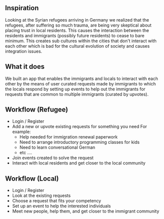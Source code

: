 ## Inspiration
Looking at the Syrian refugees arriving in Germany we realized that the refugees, after suffering so much trauma, are being very skeptical about placing trust in local residents. This causes the interaction between the residents and immigrants (possibly future residents) to cease to bare minimum. This creates sub cultures within the cities that don't interact with each other which is bad for the cultural evolution of society and causes integration issues.

## What it does
We built an app that enables the immigrants and locals to interact with each other by the means of user curated requests made by immigrants to which the locals respond by setting up events to help out the immigrants for requests that are common to multiple immigrants (curated by upvotes). 

## Workflow (Refugee)
* Login / Register
* Add a new or upvote existing requests for something you need
For example:
    - Help needed for immigration renewal paperwork
    - Need to arrange introductory programming classes for kids
    - Need to learn conversational German
    - etc ....
* Join events created to solve the request
* Interact with local residents and get closer to the local community

## Workflow (Local)
* Login / Register
* Look at the existing requests
* Choose a request that fits your competency
* Set up an event to help the interested individuals
* Meet new people, help them, and get closer to the immigrant community